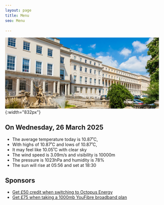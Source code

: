 ```yaml
---
layout: page
title: Menu
seo: Menu

---
```


![Logo](/images/logo.jpg){:width="832px"}


<!-- weather_marker starts -->
## On Wednesday, 26 March 2025

- The average temperature today is 10.87˚C,
- With highs of 10.87˚C and lows of 10.87˚C,
- It may feel like 10.05˚C with clear sky
- The wind speed is 3.09m/s and visibility is 10000m
- The pressure is 1023hPa and humidity is 78%
- The sun will rise at 05:56 and set at 18:30

<!-- weather_marker ends -->


## Sponsors

- [Get £50 credit when switching to Octopus Energy](https://bit.ly/3oD1nnS)
- [Get £75 when taking a 1000mb YouFibre broadband plan](https://aklam.io/91zWhU?)

